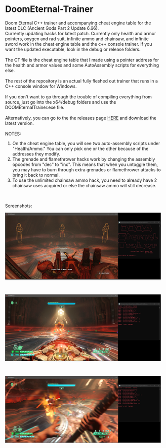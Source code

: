 # DoomEternal-Trainer
Doom Eternal C++ trainer and accompanying cheat engine table for the latest DLC (Ancient Gods Part 2 Update 6.66).
<br>
Currently updating hacks for latest patch.  Currently only health and armor pointers, oxygen and rad suit, infinite ammo and chainsaw, and infinite sword work in the cheat engine table and the c++ console trainer.  If you want the updated executable, look in the debug or release folders.
<br>
<br>
The CT file is the cheat engine table that I made using a pointer address for the health and armor values and some AutoAssembly scripts for everything else.
<br>
<br>
The rest of the repository is an actual fully fleshed out trainer that runs in a C++ console window for Windows.
<br>
<br>
If you don't want to go through the trouble of compiling everything from source, just go into the x64/debug folders and use the DOOMEternalTrainer.exe file.
<br>
<br>
Alternatively, you can go to the the releases page <a href="https://github.com/iccugs/DoomEternalTrainer/releases">HERE</a> and download the latest version.
<br>
<br>
NOTES:
1. On the cheat engine table, you will see two auto-assembly scripts under "Health/Ammo." You can only pick one or the other because of the addresses they modify.
2. The grenade and flamethrower hacks work by changing the assembly opcodes from "dec" to "inc". This means that when you untoggle them, you may have to burn through extra grenades or flamethrower attacks to bring it back to normal.
3. To use the unlimited chainsaw ammo hack, you need to already have 2 chainsaw uses acquired or else the chainsaw ammo will still decrease.
<br>
<br>
Screenshots:

<p align="center">
  <img src="./screenshots/1.PNG" />
</p>
<br>
<p align="center">
  <img src="./screenshots/2.PNG" />
</p>
<br>
<p align="center">
  <img src="./screenshots/3.PNG" />
</p>